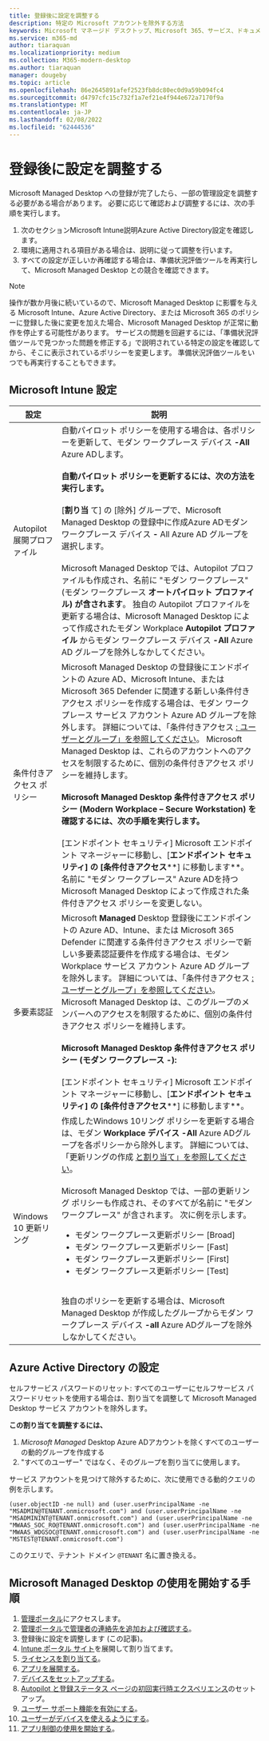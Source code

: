 ```yaml
---
title: 登録後に設定を調整する
description: 特定の Microsoft アカウントを除外する方法
keywords: Microsoft マネージド デスクトップ、Microsoft 365、サービス、ドキュメント
ms.service: m365-md
author: tiaraquan
ms.localizationpriority: medium
ms.collection: M365-modern-desktop
ms.author: tiaraquan
manager: dougeby
ms.topic: article
ms.openlocfilehash: 86e2645891afef2523fb8dc80ec0d9a59b094fc4
ms.sourcegitcommit: d4797cfc15c732f1a7ef21e4f944e672a7170f9a
ms.translationtype: MT
ms.contentlocale: ja-JP
ms.lasthandoff: 02/08/2022
ms.locfileid: "62444536"
---
```

# <a name="adjust-settings-after-enrollment"></a>登録後に設定を調整する

Microsoft Managed Desktop への登録が完了したら、一部の管理設定を調整する必要がある場合があります。 必要に応じて確認および調整するには、次の手順を実行します。

1. 次のセクションMicrosoft Intune説明Azure Active Directory設定を確認します。
2. 環境に適用される項目がある場合は、説明に従って調整を行います。
3. すべての設定が正しいか再確認する場合は、準備状況評価ツールを再実行[](https://aka.ms/mmdart)して、Microsoft Managed Desktop との競合を確認できます。

> [!NOTE]
> 操作が数か月後に続いているので、Microsoft Managed Desktop に影響を与える Microsoft Intune、Azure Active Directory、または Microsoft 365 のポリシーに登録した後に変更を加えた場合、Microsoft Managed Desktop が正常に動作を停止する可能性があります。 サービスの問題を回避するには、「準備状況評価ツールで見つかった[](../get-ready/readiness-assessment-fix.md)問題を修正する」で説明されている特定の設定を確認してから、そこに表示されているポリシーを変更します。 準備状況評価ツールをいつでも再実行することもできます。

## <a name="microsoft-intune-settings"></a>Microsoft Intune 設定

| 設定 | 説明 |
| ------ | ------ |
| Autopilot 展開プロファイル | 自動パイロット ポリシーを使用する場合は、各ポリシーを更新して、モダン ワークプレース デバイス **-All** Azure ADします。 <br><br> **自動パイロット ポリシーを更新するには、次の方法を実行します。** <br><br> [**割り当** て] の [除外] グループで、Microsoft Managed Desktop の登録中に作成Azure ADモダン ワークプレース デバイス **-** All Azure AD グループを選択します。 <br><br> Microsoft Managed Desktop では、Autopilot プロファイルも作成され、名前に "モダン ワークプレース" (モダン ワークプレース **オートパイロット プロファイル) が含されます**。 独自の Autopilot プロファイルを更新する場合は、Microsoft Managed  Desktop によって作成されたモダン Workplace **Autopilot プロファイル** からモダン ワークプレース デバイス **-All** Azure AD グループを除外しなかしてください。 |
| 条件付きアクセス ポリシー | Microsoft Managed Desktop の登録後にエンドポイントの Azure AD、Microsoft Intune、または Microsoft 365 Defender に関連する新しい条件付きアクセス ポリシーを作成する場合は、モダン ワークプレース サービス アカウント Azure AD グループを除外します。 詳細については、「条件付きアクセス [: ユーザーとグループ」を参照してください](/azure/active-directory/conditional-access/concept-conditional-access-users-groups)。 Microsoft Managed Desktop は、これらのアカウントへのアクセスを制限するために、個別の条件付きアクセス ポリシーを維持します。 <br><br> **Microsoft Managed Desktop 条件付きアクセス ポリシー (Modern Workplace – Secure Workstation) を確認するには、次の手順を実行します。** <br><br> [エンドポイント セキュリティ] Microsoft エンドポイント マネージャーに移動し、[**エンドポイント セキュリティ] の [条件付きアクセス****] に移動します**。 名前に "モダン ワークプレース" Azure ADを持つ Microsoft Managed Desktop によって作成された条件付きアクセス ポリシーを変更しない。 |
| 多要素認証 | Microsoft **Managed** Desktop 登録後にエンドポイントの Azure AD、Intune、または Microsoft 365 Defender に関連する条件付きアクセス ポリシーで新しい多要素認証要件を作成する場合は、モダン Workplace サービス アカウント Azure AD グループを除外します。 詳細については、「条件付きアクセス [: ユーザーとグループ」を参照してください](/azure/active-directory/conditional-access/concept-conditional-access-users-groups)。 Microsoft Managed Desktop は、このグループのメンバーへのアクセスを制限するために、個別の条件付きアクセス ポリシーを維持します。 <br><br> **Microsoft Managed Desktop 条件付きアクセス ポリシー (モダン ワークプレース -):** <br><br> [エンドポイント セキュリティ] Microsoft エンドポイント マネージャーに移動し、[**エンドポイント セキュリティ] の [条件付きアクセス****] に移動します**。
| Windows 10 更新リング | 作成したWindows 10リング ポリシーを更新する場合は、モダン **Workplace デバイス -All** Azure ADグループを各ポリシーから除外します。 詳細については、「更新リングの作成 [と割り当て」を参照してください](/mem/intune/protect/windows-10-update-rings#create-and-assign-update-rings)。 <br><br> Microsoft Managed Desktop では、一部の更新リング ポリシーも作成され、そのすべてが名前に "モダン ワークプレース" が含されます。 次に例を示します。 <ul><li>モダン ワークプレース更新ポリシー [Broad]</li><li>モダン ワークプレース更新ポリシー [Fast]</li><li>モダン ワークプレース更新ポリシー [First]</li><li>モダン ワークプレース更新ポリシー [Test]</li></ul> <br>独自のポリシーを更新する場合は、Microsoft Managed  Desktop が作成したグループからモダン ワークプレース デバイス **-all** Azure ADグループを除外しなかしてください。 |

## <a name="azure-active-directory-settings"></a>Azure Active Directory の設定

セルフサービス パスワードのリセット: すべてのユーザーにセルフサービス パスワードリセットを使用する場合は、割り当てを調整して Microsoft Managed Desktop サービス アカウントを除外します。

**この割り当てを調整するには、**

1. *Microsoft Managed* Desktop Azure ADアカウントを除くすべてのユーザーの動的グループを作成する
1. "すべてのユーザー" ではなく、そのグループを割り当てに使用します。

サービス アカウントを見つけて除外するために、次に使用できる動的クエリの例を示します。

```Console
(user.objectID -ne null) and (user.userPrincipalName -ne "MSADMIN@TENANT.onmicrosoft.com") and (user.userPrincipalName -ne "MSADMININT@TENANT.onmicrosoft.com") and (user.userPrincipalName -ne "MWAAS_SOC_RO@TENANT.onmicrosoft.com") and (user.userPrincipalName -ne "MWAAS_WDGSOC@TENANT.onmicrosoft.com") and (user.userPrincipalName -ne "MSTEST@TENANT.onmicrosoft.com")
```

このクエリで、テナント ドメイン `@TENANT` 名に置き換える。

## <a name="steps-to-get-started-with-microsoft-managed-desktop"></a>Microsoft Managed Desktop の使用を開始する手順

1. [管理ポータル](access-admin-portal.md)にアクセスします。
1. [管理ポータルで管理者の連絡先を追加および確認する](add-admin-contacts.md)。
1. 登録後に設定を調整します (この記事)。
1. [Intune ポータル サイト](company-portal.md)を展開して割り当てます。
1. [ライセンスを割り当てる](assign-licenses.md)。
1. [アプリを展開する](deploy-apps.md)。
1. [デバイスをセットアップする](set-up-devices.md)。
1. [Autopilot と登録ステータス ページの初回実行時エクスペリエンス](esp-first-run.md)のセットアップ。
1. [ユーザー サポート機能を有効にする](enable-support.md)。
1. [ユーザーがデバイスを使えるようにする](get-started-devices.md)。
1. [アプリ制御の使用を開始する](get-started-app-control.md)。
